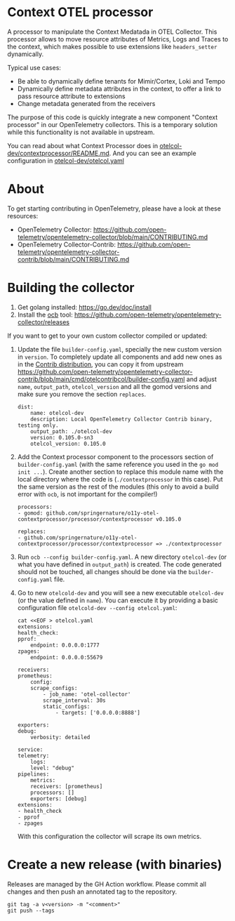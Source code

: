 # Context OTEL processor

A processor to manipulate the Context Medatada in OTEL Collector. This processor allows to move resource attributes of Metrics, Logs and Traces to the context, which makes possible to use extensions like `headers_setter` dynamically.

Typical use cases:

* Be able to dynamically define tenants for Mimir/Cortex, Loki and Tempo
* Dynamically define metadata attributes in the context, to offer a link to pass resource attribute to extensions
* Change metadata generated from the receivers

The purpose of this code is quickly integrate a new component "Context processor" in our OpenTelemetry collectors. This is a temporary solution while this functionality is not available in upstream.

You can read about what Context Processor does in [otelcol-dev/contextprocessor/README.md](./otelcol-dev/contextprocessor/README.md). And you can see an example configuration in [otelcol-dev/otelcol.yaml](./otelcol-dev/otelcol.yaml)

# About

To get starting contributing in OpenTelemetry, please have a look at these resources:

* OpenTelemetry Collector: https://github.com/open-telemetry/opentelemetry-collector/blob/main/CONTRIBUTING.md
* OpenTelemetry Collector-Contrib: https://github.com/open-telemetry/opentelemetry-collector-contrib/blob/main/CONTRIBUTING.md

# Building the collector

1. Get golang installed: https://go.dev/doc/install
2. Install the [ocb](https://github.com/open-telemetry/opentelemetry-collector/tree/main/cmd/builder) tool: https://github.com/open-telemetry/opentelemetry-collector/releases


If you want to get to your own custom collector compiled or updated:


1. Update the file `builder-config.yaml`, specially the new custom version in `version`. To completely update all components and add new ones as in the [Contrib distribution](https://github.com/open-telemetry/opentelemetry-collector-contrib), you can copy it from upstream https://github.com/open-telemetry/opentelemetry-collector-contrib/blob/main/cmd/otelcontribcol/builder-config.yaml and adjust `name`, `output_path`, `otelcol_version` and all the gomod versions and make sure you remove the section `replaces`.
    ```
    dist:
        name: otelcol-dev
        description: Local OpenTelemetry Collector Contrib binary, testing only.
        output_path: ./otelcol-dev
        version: 0.105.0-sn3
        otelcol_version: 0.105.0
   ```

4. Add the Context processor component to the processors section of `builder-config.yaml` (with the same reference you used in the `go mod init ...`). Create another section to replace this module name with the local directory where the code is (`./contextprocessor` in this case). Put the same version as the rest of the modules (this only to avoid a build error with `ocb`, is not important for the compiler!)
   ```
   processors:
   - gomod: github.com/springernature/o11y-otel-contextprocessor/processor/contextprocessor v0.105.0

   replaces:
   - github.com/springernature/o11y-otel-contextprocessor/processor/contextprocessor => ./contextprocessor
   ```

2. Run `ocb --config builder-config.yaml`. A new directory `otelcol-dev` (or what you have defined in `output_path`) is created. The code generated should not be touched, all changes should be done via the `builder-config.yaml` file.
3. Go to new `otelcold-dev` and you will see a new executable `otelcol-dev` (or the value defined in `name`). You can execute it by providing a basic configuration file `otelcold-dev --config otelcol.yaml`:
    ```
    cat <<EOF > otelcol.yaml
    extensions:
    health_check:
    pprof:
        endpoint: 0.0.0.0:1777
    zpages:
        endpoint: 0.0.0.0:55679

    receivers:
    prometheus:
        config:
        scrape_configs:
            - job_name: 'otel-collector'
            scrape_interval: 30s
            static_configs:
                - targets: ['0.0.0.0:8888']

    exporters:
    debug:
        verbosity: detailed

    service:
    telemetry:
        logs:
        level: "debug"
    pipelines:
        metrics:
        receivers: [prometheus]
        processors: []
        exporters: [debug]
    extensions: 
    - health_check
    - pprof
    - zpages
    ```
    With this configuration the collector will scrape its own metrics.

# Create a new release (with binaries)

Releases are managed by the GH Action workflow. Please commit all changes and then push an annotated tag to the repository.

```
git tag -a v<version> -m "<comment>"
git push --tags
```